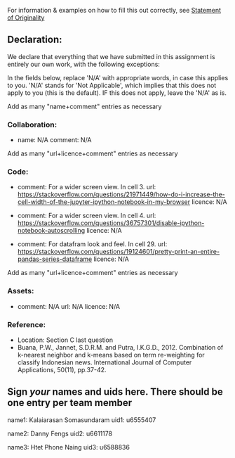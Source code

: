 For information & examples on how to fill this out correctly, see [Statement of Originality](https://cs.anu.edu.au/courses/comp2420/resources/faq/#statement-of-originality)

## Declaration:
  We declare that everything that we have submitted in this assignment is entirely our own work, with the following exceptions:

In the fields below, replace 'N/A' with appropriate words, in case this applies
to you.  'N/A' stands for 'Not Applicable', which implies that this does not
apply to you (this is the default).  IF this does not apply, leave the 'N/A' as
is.

Add as many "name+comment" entries as necessary

### Collaboration:
  - name: N/A
    comment: 
      N/A


Add as many "url+licence+comment" entries as necessary

### Code:
  - comment: For a wider screen view. In cell 3.
    url: https://stackoverflow.com/questions/21971449/how-do-i-increase-the-cell-width-of-the-jupyter-ipython-notebook-in-my-browser
    licence: N/A
    
  - comment: For a wider screen view. In cell 4.
    url: https://stackoverflow.com/questions/36757301/disable-ipython-notebook-autoscrolling
    licence: N/A
    
    
  - comment: For datafram look and feel. In cell 29.
    url: https://stackoverflow.com/questions/19124601/pretty-print-an-entire-pandas-series-dataframe
    licence: N/A
    

Add as many "url+licence+comment" entries as necessary

### Assets:
  - comment: N/A
    url: N/A
    licence: N/A

### Reference:
  - Location: Section C last question
  - Buana, P.W., Jannet, S.D.R.M. and Putra, I.K.G.D., 2012. Combination of k-nearest neighbor and k-means based on term re-weighting for classify Indonesian news. International Journal of Computer Applications, 50(11), pp.37-42.

## Sign *your* names and uids here. There should be one entry per team member

name1: Kalaiarasan Somasundaram
uid1: u6555407

name2: Danny Fengs
uid2: u6611178

name3: Htet Phone Naing
uid3: u6588836
